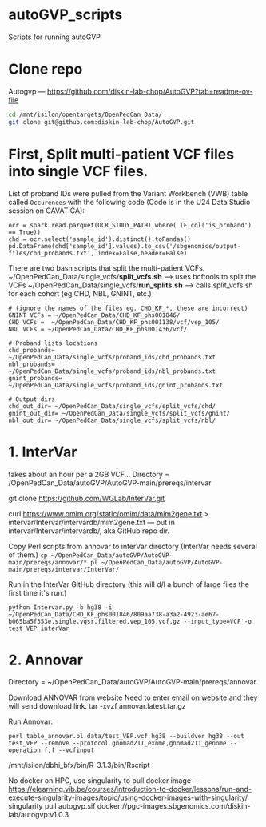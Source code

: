 # autoGVP_scripts
Scripts for running autoGVP

# Clone repo
Autogvp — https://github.com/diskin-lab-chop/AutoGVP?tab=readme-ov-file
```bash
cd /mnt/isilon/opentargets/OpenPedCan_Data/
git clone git@github.com:diskin-lab-chop/AutoGVP.git
```


# First, Split multi-patient VCF files into single VCF files. 
List of proband IDs were pulled from the Variant Workbench (VWB) table called `Occurences`
with the following code (Code is in the U24 Data Studio session on CAVATICA):
```
ocr = spark.read.parquet(OCR_STUDY_PATH).where( (F.col('is_proband') == True))
chd = ocr.select('sample_id').distinct().toPandas()
pd.DataFrame(chd['sample_id'].values).to_csv('/sbgenomics/output-files/chd_probands.txt', index=False,header=False)
```


There are two bash scripts that split the multi-patient VCFs. 
~/OpenPedCan_Data/single_vcfs/**split_vcfs.sh** --> uses bcftools to split the VCFs
~/OpenPedCan_Data/single_vcfs/**run_splits.sh** --> calls split_vcfs.sh for each cohort (eg CHD, NBL, GNINT, etc.)

```
# (ignore the names of the files eg. CHD_KF_*, these are incorrect)
GNINT VCFs = ~/OpenPedCan_Data/CHD_KF_phs001846/
CHD VCFs =  ~/OpenPedCan_Data/CHD_KF_phs001138/vcf/vep_105/
NBL VCFs = ~/OpenPedCan_Data/CHD_KF_phs001436/vcf/

# Proband lists locations
chd_probands= ~/OpenPedCan_Data/single_vcfs/proband_ids/chd_probands.txt
nbl_probands= ~/OpenPedCan_Data/single_vcfs/proband_ids/nbl_probands.txt
gnint_probands= ~/OpenPedCan_Data/single_vcfs/proband_ids/gnint_probands.txt

# Output dirs
chd_out_dir= ~/OpenPedCan_Data/single_vcfs/split_vcfs/chd/
gnint_out_dir= ~/OpenPedCan_Data/single_vcfs/split_vcfs/gnint/
nbl_out_dir= ~/OpenPedCan_Data/single_vcfs/split_vcfs/nbl/
```


# 1. InterVar 

takes about an hour per a 2GB VCF...
Directory = /OpenPedCan_Data/autoGVP/AutoGVP-main/prereqs/intervar 

git clone https://github.com/WGLab/InterVar.git

curl https://www.omim.org/static/omim/data/mim2gene.txt > intervar/Intervar/intervardb/mim2gene.txt   — put in intervar/Intervar/intervardb/, aka GitHub repo dir.

Copy Perl scripts from annovar to interVar directory (InterVar needs several of them.)
`cp ~/OpenPedCan_Data/autoGVP/AutoGVP-main/prereqs/annovar/*.pl ~/OpenPedCan_Data/autoGVP/AutoGVP-main/prereqs/intervar/InterVar/`

Run in the InterVar GitHub directory (this will d/l a bunch of large files the first time it's run.)
```
python Intervar.py -b hg38 -i ~/OpenPedCan_Data/CHD_KF_phs001846/809aa738-a3a2-4923-ae67-b065ba5f353e.single.vqsr.filtered.vep_105.vcf.gz --input_type=VCF -o test_VEP_interVar
```

# 2. Annovar 
Directory = ~/OpenPedCan_Data/autoGVP/AutoGVP-main/prereqs/annovar 

Download ANNOVAR from website
Need to enter email on website and they will send download link.
tar -xvzf annovar.latest.tar.gz

Run Annovar:
```
perl table_annovar.pl data/test_VEP.vcf hg38 --buildver hg38 --out test_VEP --remove --protocol gnomad211_exome,gnomad211_genome --operation f,f --vcfinput
```




/mnt/isilon/dbhi_bfx/bin/R-3.1.3/bin/Rscript



No docker on HPC, use singularity to pull docker image — https://elearning.vib.be/courses/introduction-to-docker/lessons/run-and-execute-singularity-images/topic/using-docker-images-with-singularity/
singularity pull autogvp.sif docker://pgc-images.sbgenomics.com/diskin-lab/autogvp:v1.0.3

